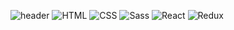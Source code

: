 ![header](https://capsule-render.vercel.app/api?type=rect&color=pink&height=200&section=header&text=Choi%20Seung%20Chul&fontSize=90&fontColor=FFFFFF)
<img alt="HTML" src ="https://img.shields.io/badge/HTML-black.svg?&style=for-the-badge&logo=HTML5&logoColor=white"/>
<img alt="CSS" src ="https://img.shields.io/badge/CSS-black.svg?&style=for-the-badge&logo=CSS3&logoColor=white"/>
<img alt="Sass" src ="https://img.shields.io/badge/Sass-black.svg?&style=for-the-badge&logo=Sass&logoColor=white"/>
<img alt="React" src ="https://img.shields.io/badge/React-black.svg?&style=for-the-badge&logo=React&logoColor=white"/>
<img alt="Redux" src ="https://img.shields.io/badge/Redux-black.svg?&style=for-the-badge&logo=Redux&logoColor=white"/>

